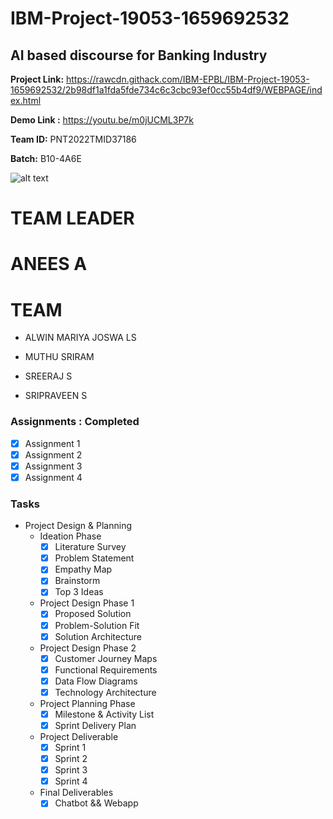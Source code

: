 # IBM-Project-19053-1659692532

## AI based discourse for Banking Industry

**Project Link:** https://rawcdn.githack.com/IBM-EPBL/IBM-Project-19053-1659692532/2b98df1a1fda5fde734c6c3cbc93ef0cc55b4df9/WEBPAGE/index.html

**Demo Link   :** https://youtu.be/m0jUCML3P7k

**Team ID:** PNT2022TMID37186


**Batch:** B10-4A6E 

![alt text](https://149695847.v2.pressablecdn.com/wp-content/uploads/2018/02/Hey-Siri-iPad-AAPro-By-JQason-Zigrino-wallpaper.jpg)
# TEAM LEADER 

# ANEES A

# TEAM

* ALWIN MARIYA JOSWA LS

* MUTHU SRIRAM

* SREERAJ S

* SRIPRAVEEN S

### Assignments  : Completed

- [x] Assignment 1
- [x] Assignment 2
- [x] Assignment 3
- [x] Assignment 4

### Tasks

- Project Design & Planning
  - Ideation Phase
    - [x] Literature Survey
    - [x] Problem Statement
    - [x] Empathy Map
    - [x] Brainstorm
    - [x] Top 3 Ideas
  - Project Design Phase 1
    - [x] Proposed Solution
    - [x] Problem-Solution Fit
    - [x] Solution Architecture
  - Project Design Phase 2
    - [x] Customer Journey Maps
    - [x] Functional Requirements
    - [x] Data Flow Diagrams
    - [x] Technology Architecture
  - Project Planning Phase
    - [x] Milestone & Activity List
    - [x] Sprint Delivery Plan
  - Project Deliverable
    - [x] Sprint 1
    - [x] Sprint 2
    - [x] Sprint 3
    - [x] Sprint 4
  - Final Deliverables
    - [x] Chatbot && Webapp 
